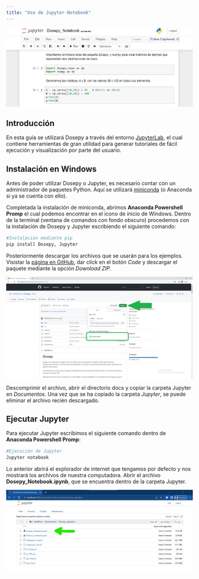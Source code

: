 ```yaml
---
title: "Uso de Jupyter-Notebook"
---
```


![Portada](https://raw.githubusercontent.com/LuisOlivaresJ/Dosepy/web/docs/assets/Hoja_notebook.PNG)

## Introducción

En esta guía se utilizará Dosepy a través del entorno [JupyterLab](https://jupyter.org/), el cual contiene herramientas de gran utilidad para generar tutoriales de fácil ejecución y visualización por parte del usuario.

## Instalación en Windows

Antes de poder utilizar Dosepy o Jupyter, es necesario contar con un administrador de paquetes Python. Aquí se utilizará [miniconda](https://docs.conda.io/en/latest/miniconda.html) (o Anaconda si ya se cuenta con ello).

Completada la instalación de miniconda, abrimos **Anaconda Powershell Promp** el cual podemos encontrar en el icono de inicio de Windows. Dentro de la terminal (ventana de comandos con fondo obscuro) procedemos con la instalación de Dosepy y Jupyter escribiendo el siguiente comando:

```bash
#Instalación mediante pip
pip install Dosepy, Jupyter
```

Posteriormente descargar los archivos que se usarán para los ejemplos. Visistar la [página en GitHub](https://github.com/LuisOlivaresJ/Dosepy), dar click en el botón *Code* y descargar el paquete mediante la opción *Download ZIP*.

![Boton_descarga](https://raw.githubusercontent.com/LuisOlivaresJ/Dosepy/main/docs/assets/Descargar_zip.PNG)

 Descomprimir el archivo, abrir el directorio docs y copiar la carpeta Jupyter en *Documentos*. Una vez que se ha copiado la carpeta *Jupyter*, se puede eliminar el archivo recién descargado.

## Ejecutar Jupyter

Para ejecutar Jupyter escribimos el siguiente comando dentro de **Anaconda Powershell Promp**:

```bash
#Ejecución de Jupyter
Jupyter notebook
```

Lo anterior abrirá el explorador de internet que tengamos por defecto y nos mostrará los archivos de nuestra computadora. Abrir el archivo **Dosepy_Notebook.ipynb**, que se encuentra dentro de la carpeta Jupyter.

![Jupyter_file](https://raw.githubusercontent.com/LuisOlivaresJ/Dosepy/V_0_3_6/docs/assets/Jupyter_file_explorer.png)